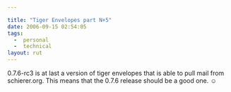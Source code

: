 ```yaml
---

title: "Tiger Envelopes part N+5"
date: 2006-09-15 02:54:05
tags:
  -  personal
  -  technical
layout: rut
---
```


0.7.6-rc3 is at last a version of tiger envelopes that is able to pull mail from schierer.org.  This means that the 0.7.6 release should be a good one. &#x263a;


